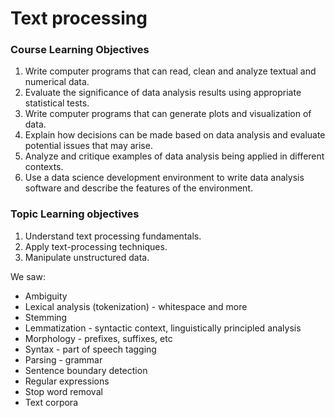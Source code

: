 # Text processing
### Course Learning Objectives
1. Write computer programs that can read, clean and analyze textual and numerical data.
2. Evaluate the significance of data analysis results using appropriate statistical tests.
3. Write computer programs that can generate plots and visualization of data.
4.  Explain how decisions can be made based on data analysis and evaluate potential issues that may arise.
5. Analyze and critique examples of data analysis being applied in different contexts.
6. Use a data science development environment to write data analysis software and describe the features of the environment.

### Topic Learning objectives
1. Understand text processing fundamentals.
2. Apply text-processing techniques.
3. Manipulate unstructured data.

We saw:
* Ambiguity
* Lexical analysis (tokenization) - whitespace and more
* Stemming
* Lemmatization - syntactic context, linguistically principled analysis
* Morphology - prefixes, suffixes, etc
* Syntax - part of speech tagging
* Parsing - grammar
* Sentence boundary detection
* Regular expressions
* Stop word removal
* Text corpora
